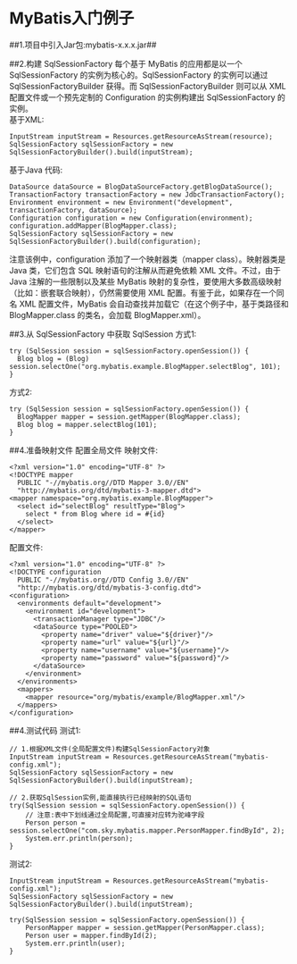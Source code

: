 # MyBatis入门例子
##1.项目中引入Jar包:mybatis-x.x.x.jar##

##2.构建 SqlSessionFactory
每个基于 MyBatis 的应用都是以一个 SqlSessionFactory 的实例为核心的。SqlSessionFactory 的实例可以通过 SqlSessionFactoryBuilder 获得。而
SqlSessionFactoryBuilder 则可以从 XML 配置文件或一个预先定制的 Configuration 的实例构建出 SqlSessionFactory 的实例。<br/>
基于XML:
```String resource = "org/mybatis/example/mybatis-config.xml";
InputStream inputStream = Resources.getResourceAsStream(resource);
SqlSessionFactory sqlSessionFactory = new SqlSessionFactoryBuilder().build(inputStream);
```
基于Java 代码:
```
DataSource dataSource = BlogDataSourceFactory.getBlogDataSource();
TransactionFactory transactionFactory = new JdbcTransactionFactory();
Environment environment = new Environment("development", transactionFactory, dataSource);
Configuration configuration = new Configuration(environment);
configuration.addMapper(BlogMapper.class);
SqlSessionFactory sqlSessionFactory = new SqlSessionFactoryBuilder().build(configuration);
```
注意该例中，configuration 添加了一个映射器类（mapper class）。映射器类是 Java 类，它们包含 SQL 映射语句的注解从而避免依赖 XML 文件。不过，由于 Java 注解的一些限制以及某些 MyBatis 映射的复杂性，要使用大多数高级映射（比如：嵌套联合映射），仍然需要使用 XML 配置。有鉴于此，如果存在一个同名 XML 配置文件，MyBatis 会自动查找并加载它（在这个例子中，基于类路径和 BlogMapper.class 的类名，会加载 BlogMapper.xml）。

##3.从 SqlSessionFactory 中获取 SqlSession
方式1:
```
try (SqlSession session = sqlSessionFactory.openSession()) {
  Blog blog = (Blog) session.selectOne("org.mybatis.example.BlogMapper.selectBlog", 101);
}
```
方式2:
```
try (SqlSession session = sqlSessionFactory.openSession()) {
  BlogMapper mapper = session.getMapper(BlogMapper.class);
  Blog blog = mapper.selectBlog(101);
}
```

##4.准备映射文件  配置全局文件
映射文件:
```
<?xml version="1.0" encoding="UTF-8" ?>
<!DOCTYPE mapper
  PUBLIC "-//mybatis.org//DTD Mapper 3.0//EN"
  "http://mybatis.org/dtd/mybatis-3-mapper.dtd">
<mapper namespace="org.mybatis.example.BlogMapper">
  <select id="selectBlog" resultType="Blog">
    select * from Blog where id = #{id}
  </select>
</mapper>
```
配置文件:
```
<?xml version="1.0" encoding="UTF-8" ?>
<!DOCTYPE configuration
  PUBLIC "-//mybatis.org//DTD Config 3.0//EN"
  "http://mybatis.org/dtd/mybatis-3-config.dtd">
<configuration>
  <environments default="development">
    <environment id="development">
      <transactionManager type="JDBC"/>
      <dataSource type="POOLED">
        <property name="driver" value="${driver}"/>
        <property name="url" value="${url}"/>
        <property name="username" value="${username}"/>
        <property name="password" value="${password}"/>
      </dataSource>
    </environment>
  </environments>
  <mappers>
    <mapper resource="org/mybatis/example/BlogMapper.xml"/>
  </mappers>
</configuration>
```

##4.测试代码
测试1:
```
// 1.根据XML文件(全局配置文件)构建SqlSessionFactory对象
InputStream inputStream = Resources.getResourceAsStream("mybatis-config.xml");
SqlSessionFactory sqlSessionFactory = new SqlSessionFactoryBuilder().build(inputStream);

// 2.获取SqlSession实例,能直接执行已经映射的SQL语句
try(SqlSession session = sqlSessionFactory.openSession()) {
    // 注意:表中下划线通过全局配置,可直接对应转为驼峰字段
    Person person = session.selectOne("com.sky.mybatis.mapper.PersonMapper.findById", 2);
    System.err.println(person);
}
```

测试2:
```
InputStream inputStream = Resources.getResourceAsStream("mybatis-config.xml");
SqlSessionFactory sqlSessionFactory = new SqlSessionFactoryBuilder().build(inputStream);

try(SqlSession session = sqlSessionFactory.openSession()) {
    PersonMapper mapper = session.getMapper(PersonMapper.class);
    Person user = mapper.findById(2);
    System.err.println(user);
}
```